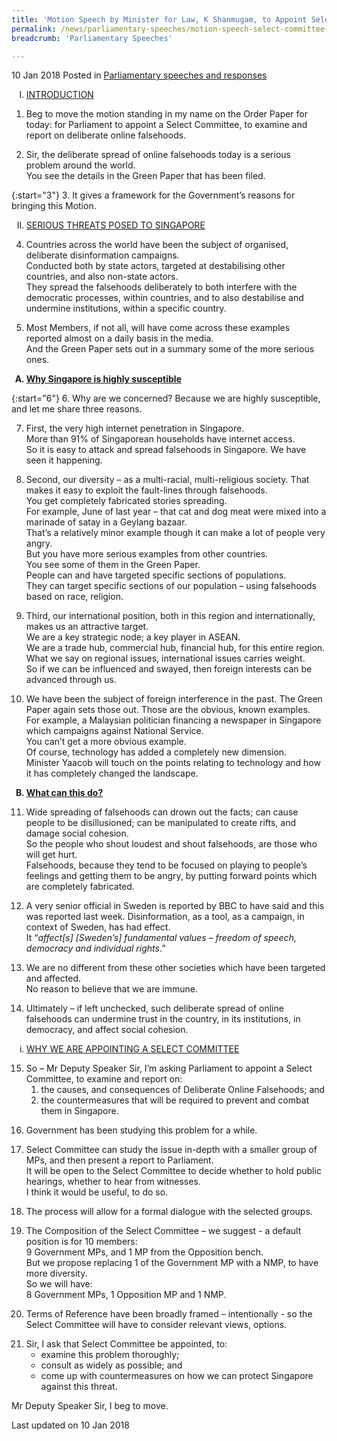 ```yaml
---
title: 'Motion Speech by Minister for Law, K Shanmugam, to Appoint Select Committee on Deliberate Online Falsehoods'
permalink: /news/parliamentary-speeches/motion-speech-select-committee-deliberate-falsehoods/
breadcrumb: 'Parliamentary Speeches'

---
```



10 Jan 2018 Posted in [Parliamentary speeches and responses](/news/parliamentary-speeches)
 
<ol style="list-style-type: upper-roman">
<li><u>INTRODUCTION</u></li>
</ol>

1. Beg to move the motion standing in my name on the Order Paper for today: for Parliament to appoint a Select Committee, to examine and report on deliberate online falsehoods.

 
<ol start="2">
<li>  Sir, the deliberate spread of online falsehoods today is a serious problem around the world.</li>
<li style="list-style-type: none">You see the details in the Green Paper that has been filed.</li>
</ol>

 
{:start="3"}
3. It gives a framework for the Government’s reasons for bringing this Motion.

<ol start="2" style="list-style-type: upper-roman">
<li><u>SERIOUS THREATS POSED TO SINGAPORE</u></li>
</ol>



<ol start="4">
<li>Countries across the world have been the subject of organised, deliberate disinformation campaigns.</li>
<li style="list-style-type: none"> Conducted both by state actors, targeted at destabilising other countries, and also non-state actors.</li>
<li style="list-style-type: none"> They spread the falsehoods deliberately to both interfere with the democratic processes, within countries, and to also destabilise and undermine institutions, within a specific country.</li>
</ol>




<ol start="5">
<li> Most Members, if not all, will have come across these examples reported almost on a daily basis in the media.</li>
<li style="list-style-type: none">And the Green Paper sets out in a summary some of the more serious ones.</li>
</ol>


<ol style="list-style-type: upper-alpha; font-weight:bold;">
<li><u>  Why Singapore is highly susceptible</u></li>
</ol>

{:start="6"}
6. Why are we concerned? Because we are highly susceptible, and let me share three reasons.

<ol start="7">
<li>  First, the very high internet penetration in Singapore.</li>
<li style="list-style-type: none">More than 91% of Singaporean households have internet access.</li>
<li style="list-style-type: none">So it is easy to attack and spread falsehoods in Singapore.  We have seen it happening.</li>
</ol>

<ol start="8">
<li>Second, our diversity – as a multi-racial, multi-religious society. That makes it easy to exploit the fault-lines through falsehoods.</li>
<li style="list-style-type: none">You get completely fabricated stories spreading.</li>
<li style="list-style-type: none">For example, June of last year – that cat and dog meat were mixed into a marinade of satay in a Geylang bazaar.</li>
<li style="list-style-type: none">That’s a relatively minor example though it can make a lot of people very angry.</li>
<li style="list-style-type: none">  But you have more serious examples from other countries.</li>
<li style="list-style-type: none">You see some of them in the Green Paper.</li>
<li style="list-style-type: none">People can and have targeted specific sections of populations.</li>
<li style="list-style-type: none"> They can target specific sections of our population – using falsehoods based on race, religion.</li>
</ol>

<ol start="9">
<li>  Third, our international position, both in this region and internationally, makes us an attractive target.</li>
<li style="list-style-type: none">We are a key strategic node; a key player in ASEAN.</li>
<li style="list-style-type: none">We are a trade hub, commercial hub, financial hub, for this entire region.</li>
<li style="list-style-type: none">  What we say on regional issues, international issues carries weight.</li>
<li style="list-style-type: none"> So if we can be influenced and swayed, then foreign interests can be advanced through us.</li>
</ol>

<ol start="10">
<li>We have been the subject of foreign interference in the past. The Green Paper again sets those out. Those are the obvious, known examples.</li> 
<li style="list-style-type: none"> For example, a Malaysian politician financing a newspaper in Singapore which campaigns against National Service.</li>
<li style="list-style-type: none">You can’t get a more obvious example.</li>
<li style="list-style-type: none"> Of course, technology has added a completely new dimension.  </li>
<li style="list-style-type: none"> Minister Yaacob will touch on the points relating to technology and how it has completely changed the landscape.</li> 
</ol>

<ol start="2" style="list-style-type: upper-alpha; font-weight:bold">
 <li><u>What can this do?</u></li>
</ol>

<ol start="11">
<li>Wide spreading of falsehoods can drown out the facts; can cause people to be disillusioned; can be manipulated to create rifts, and damage social cohesion.</li>
<li style="list-style-type: none">So the people who shout loudest and shout falsehoods, are those who will get hurt.</li>
<li style="list-style-type: none"> Falsehoods, because they tend to be focused on playing to people’s feelings and getting them to be angry, by putting forward points which are completely fabricated.</li>
</ol>



<ol start="12">
<li>A very senior official in Sweden is reported by BBC to have said and this was reported last week. Disinformation, as a tool, as a campaign, in context of Sweden, has had effect.</li>
<li style="list-style-type: none">    It “<i>affect[s] [Sweden’s] fundamental values – freedom of speech, democracy and individual rights</i>.”</li>
</ol>

<ol start="13">
<li> We are no different from these other societies which have been targeted and affected.</li>
<li style="list-style-type: none"> No reason to believe that we are immune.</li>
</ol>


<ol start="14">
<li>Ultimately – if left unchecked, such deliberate spread of online falsehoods can undermine trust in the country, in its institutions, in democracy, and affect social cohesion. </li> 
</ol>

<ol style="list-style-type: lower-roman">
<li><u>  WHY WE ARE APPOINTING A SELECT COMMITTEE</u></li>
</ol>

<ol start="15">
<li>So – Mr Deputy Speaker Sir, I’m asking Parliament to appoint a Select Committee,
to examine and report on:
<ol>
<li>  the causes, and consequences of Deliberate Online Falsehoods; and</li>
<li>the countermeasures that will be required to prevent and combat them in Singapore.</li>
</ol>
</li>
</ol>

<ol start="16">
<li>Government has been studying this problem for a while. </li>
</ol>

<ol start="17">
<li> Select Committee can study the issue in-depth with a smaller group of MPs, and then present a report to Parliament.</li>
<li style="list-style-type: none">  It will be open to the Select Committee to decide whether to hold public hearings, whether to hear from witnesses.</li> 
<li style="list-style-type: none">  I think it would be useful, to do so.</li>
</ol>

<ol start="18">
<li>The process will allow for a formal dialogue with the selected groups. </li>
</ol>

<ol start="19">
<li>The Composition of the Select Committee – we suggest - a default position is for 10 members: </li>
<li style="list-style-type: none"> 9 Government MPs, and 1 MP from the Opposition bench.</li> 
<li style="list-style-type: none">  But we propose replacing 1 of the Government MP with a NMP, to have more diversity.</li>
<li style="list-style-type: none">  So we will have:
<br>
8 Government MPs, 1 Opposition MP and 1 NMP.</li>
</ol>


<ol start="20">
<li>Terms of Reference have been broadly framed – intentionally - so the Select Committee will have to consider relevant views, options.</li> 
</ol>

<ol start="21">
<li>Sir, I ask that Select Committee be appointed, to:

<ul>
<li>examine this problem thoroughly;</li>
<li>consult as widely as possible; and</li>
<li> come up with countermeasures on how we can protect Singapore against this threat.</li>
</ul>
</li>
</ol>

Mr Deputy Speaker Sir, I beg to move.

<p class="right-side-updated">Last updated on 10 Jan 2018</p>

